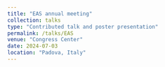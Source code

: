 ```yaml
---
title: "EAS annual meeting"
collection: talks
type: "Contributed talk and poster presentation"
permalink: /talks/EAS
venue: "Congress Center"
date: 2024-07-03
location: "Padova, Italy"
---
```

